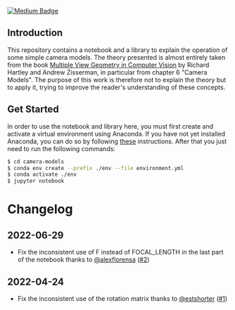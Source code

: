 
[![Medium Badge](https://badgen.net/badge/icon/medium?icon=medium&label)](https://medium.com/analytics-vidhya/simple-camera-models-with-numpy-and-matplotlib-92281f15f9b2)

## Introduction

This repository contains a notebook and a library to explain the operation of some simple camera models. The theory presented is almost entirely taken from the book [Multiple View Geometry in Computer Vision](https://www.robots.ox.ac.uk/~vgg/hzbook/) by Richard Hartley and Andrew Zisserman, in particular from chapter 6 "Camera Models". The purpose of this work is therefore not to explain the theory but to apply it, trying to improve the reader's understanding of these concepts.

## Get Started

In order to use the notebook and library here, you must first create and activate a virtual environment using Anaconda. If you have not yet installed Anaconda, you can do so by following [these](https://docs.anaconda.com/anaconda/install/) instructions. After that you just need to run the following commands:
```bash
$ cd camera-models
$ conda env create --prefix ./env --file environment.yml
$ conda activate ./env
$ jupyter notebook
```

# Changelog

## 2022-06-29

- Fix the inconsistent use of F instead of FOCAL_LENGTH in the last part of the notebook thanks to [@alexflorensa](https://github.com/alexflorensa) ([#2](https://github.com/mnslarcher/camera-models/pull/2))

## 2022-04-24

- Fix the inconsistent use of the rotation matrix thanks to [@estshorter](https://github.com/estshorter) ([#1](https://github.com/mnslarcher/camera-models/pull/1))
